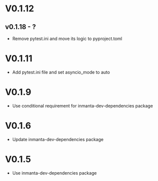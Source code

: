# V0.1.12

## v0.1.18 - ?



- Remove pytest.ini and move its logic to pyproject.toml

# V0.1.11
- Add pytest.ini file and set asyncio_mode to auto

# V0.1.9
- Use conditional requirement for inmanta-dev-dependencies package

# V0.1.6
- Update inmanta-dev-dependencies package

# V0.1.5
- Use inmanta-dev-dependencies package
